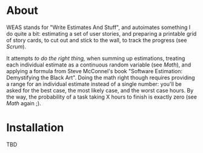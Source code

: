 # About

WEAS stands for "Write Estimates And Stuff", and autoimates something I do quite a bit: estimating a
set of user stories, and preparing a printable grid of story cards, to cut out and stick to the
wall, to track the progress (see _Scrum_).

It attempts _to do the right thing,_ when summing up estimations, treating each individual estimate
as a continuous random variable (see _Math_), and applying a formula from Steve McConnel's book
"Software Estimation: Demystifying the Black Art". Doing the math right though requires providing a
range for an individual estimate instead of a single number: you'll be asked for the best case, the
most likely case, and the worst case hours. By the way, the probability of a task taking X hours to
finish is exactly zero (see _Math_ again ;).

# Installation

TBD